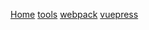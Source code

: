 [Home](/)
[tools](/tools/) 
[webpack](/tools/webpack/webpack5.md) 
[vuepress](/tools/doc/vuepress.md) 